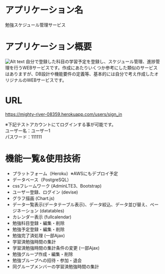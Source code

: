 # アプリケーション名

勉強スケジュール管理サービス

# アプリケーション概要
![Alt text](https://user-images.githubusercontent.com/77624225/118404567-692c2e80-b6ae-11eb-848c-e5eb98507c62.png)
自分で登録した科目の学習予定を登録し、スケジュール管理、進捗管理を行うWEBサービスです。作成にあたりいくつか参考にした類似のサービスはありますが、DB設計や機能要件の定義等、基本的には自分で考え作成したオリジナルのWEBサービスです。

# URL

<https://mighty-river-08359.herokuapp.com/users/sign_in>

※下記テストアカウントにてログインする事が可能です。  
 ユーザー名：ユーザー1  
 パスワード：111111

# 機能一覧&使用技術

* プラットフォーム（Heroku）※AWSにもデプロイ予定
* データベース（PostgreSQL）
* cssフレームワーク (AdminLTE3、Bootstrap)
* ユーザー登録、ログイン (devise)
* グラフ描画 (Chart.js)
* データ一覧表示(データテーブル表示)、データ絞込、データ並び替え、ページネーション (datatables)
* カレンダー表示 (fullcalendar)
* 勉強科目登録・編集・削除
* 勉強予定登録・編集・削除
* 勉強完了済処理 (一部Ajax)
* 学習済勉強時間の集計
* 学習済勉強時間の集計条件の変更 (一部Ajax)
* 勉強グループ作成・編集・削除
* 勉強ブループへの招待・参加・退会
* 同グループメンバーの学習済勉強時間の集計

